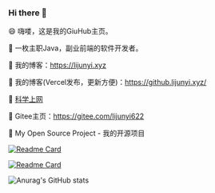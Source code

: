 ### Hi there 👋

😄 嗨喽，这是我的GiuHub主页。

👯 一枚主职Java，副业前端的软件开发者。

🔭 我的博客：https://lijunyi.xyz

🔭 我的博客(Vercel发布，更新方便)：https://github.lijunyi.xyz/

🔭 [科学上网](https://sockboom.bar/auth/register?affid=243907)

🎇 Gitee主页：https://gitee.com/lijunyi622

🔎 My Open Source Project - 我的开源项目

[![Readme Card](https://github-readme-stats.vercel.app/api/pin/?username=LiJunYi2&repo=navicat-keygen-16V&theme=transparent)](https://github.com/LiJunYi2/navicat-keygen-16V)

[![Readme Card](https://github-readme-stats.vercel.app/api/pin/?username=LiJunYi2&repo=boot-logging-plugin&theme=transparent)](https://github.com/LiJunYi2/boot-logging-plugin)


![Anurag's GitHub stats](https://github-readme-stats.vercel.app/api?username=LiJunYi2&show_icons=true&theme=flag-india&hide=contribs,prs)
